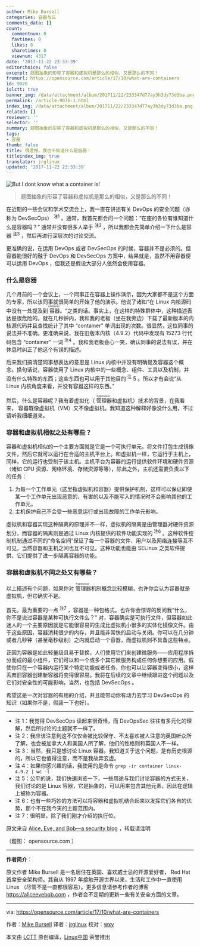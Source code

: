 ```yaml
---
author: Mike Bursell
categories: 容器与云
comments_data: []
count:
  commentnum: 0
  favtimes: 0
  likes: 0
  sharetimes: 0
  viewnum: 4317
date: '2017-11-22 23:33:39'
editorchoice: false
excerpt: 题图抽象的形容了容器和虚拟机是那么的相似，又是那么的不同！
fromurl: https://opensource.com/article/17/10/what-are-containers
id: 9076
islctt: true
banner_img: /data/attachment/album/201711/22/233347d77ay3h3dy73d3ba.png
permalink: /article-9076-1.html
index_img: /data/attachment/album/201711/22/233347d77ay3h3dy73d3ba.png.thumb.jpg
related: []
reviewer: ''
selector: ''
summary: 题图抽象的形容了容器和虚拟机是那么的相似，又是那么的不同！
tags:
- 容器
thumb: false
title: 很遗憾，我也不知道什么是容器！
titleindex_img: true
translator: jrglinux
updated: '2017-11-22 23:33:39'
---
```


![But I dont know what a container is!](/data/attachment/album/201711/22/233347d77ay3h3dy73d3ba.png "But I don't know what a container is")



> 
> 题图抽象的形容了容器和虚拟机是那么的相似，又是那么的不同！
> 
> 
> 


在近期的一些会议和学术交流会上，我一直在讲述有关 DevOps 的安全问题（亦称为 DevSecOps）<sup> 注1</sup> 。通常，我首先都会问一个问题：“在座的各位有谁知道什么是容器吗？” 通常并没有很多人举手<sup> 注2</sup> ，所以我都会先简单介绍一下什么是容器<sup> 注3</sup> ，然后再进行深层次的讨论交流。


更准确的说，在运用 DevOps 或者 DevSecOps 的时候，容器并不是必须的。但容器能很好的融于 DevOps 和 DevSecOps 方案中，结果就是，虽然不用容器便可以运用 DevOps ，但我还是假设大部分人依然会使用容器。


### 什么是容器


几个月前的一个会议上，一个同事正在容器上操作演示，因为大家都不是这个方面的专家，所以该同事就很简单的开始了他的演示。他说了诸如“在 Linux 内核源码中没有一处提及到<ruby> 容器 <rt>  container </rt></ruby>。“之类的话。事实上，在这样的特殊群体中，这种描述表达是很危险的。就在几秒钟内，我和我的老板（坐在我旁边）下载了最新版本的内核源代码并且查找统计了其中 “container” 单词出现的次数。很显然，这位同事的说法并不准确。更准确来说，我在旧版本内核（4.9.2）代码中发现有 15273 行代码包含 “container” 一词<sup> 注4</sup> 。我和我老板会心一笑，确认同事的说法有误，并在休息时纠正了他这个有误的描述。


后来我们搞清楚同事想表达的意思是 Linux 内核中并没有明确提及容器这个概念。换句话说，容器使用了 Linux 内核中的一些概念、组件、工具以及机制，并没有什么特殊的东西；这些东西也可以用于其他目的<sup> 注</sup> 5 。所以才有会说“从 Linux 内核角度来看，并没有容器这样的东西。”


然后，什么是容器呢？我有着虚拟化（<ruby> 管理器 <rt>  hypervisor </rt></ruby>和虚拟机）技术的背景，在我看来， 容器既像虚拟机（VM）又不像虚拟机。我知道这种解释好像没什么用，不过请听我细细道来。


### 容器和虚拟机相似之处有哪些？


容器和虚拟机相似的一个主要方面就是它是一个可执行单元。将文件打包生成镜像文件，然后它就可以运行在合适的主机平台上。和虚拟机一样，它运行于主机上，同样，它的运行也受制于该主机。主机平台为容器的运行提供软件环境和硬件资源（诸如 CPU 资源、网络环境、存储资源等等），除此之外，主机还需要负责以下的任务：


1. 为每一个工作单元（这里指虚拟机和容器）提供保护机制，这样可以保证即使某一个工作单元出现恶意的、有害的以及不能写入的情况时不会影响其他的工作单元。
2. 主机保护自己不会受一些恶意运行或出现故障的工作单元影响。


虚拟机和容器实现这种隔离的原理并不一样，虚拟机的隔离是由管理器对硬件资源划分，而容器的隔离则是通过 Linux 内核提供的软件功能实现的<sup> 注6</sup> 。这种软件控制机制通过不同的“命名空间”保证了每一个容器的文件、用户以及网络连接等互不可见，当然容器和主机之间也互不可见。这种功能也能由 SELinux 之类软件提供，它们提供了进一步隔离容器的功能。


### 容器和虚拟机不同之处又有哪些？


以上描述有个问题，如果你对<ruby> 管理器 <rt>  hypervisor </rt></ruby>机制概念比较模糊，也许你会认为容器就是虚拟机，但它确实不是。


首先，最为重要的一点<sup> 注7</sup> ，容器是一种包格式。也许你会惊讶的反问我“什么，你不是说过容器是某种可执行文件么？” 对，容器确实是可执行文件，但容器如此迷人的一个主要原因就是它能很容易的生成比虚拟机小很多的实体化镜像文件。由于这些原因，容器消耗很少的内存，并且能非常快的启动与关闭。你可以在几分钟或者几秒钟（甚至毫秒级别）之内就启动一个容器，而虚拟机则不具备这些特点。


正因为容器是如此轻量级且易于替换，人们使用它们来创建微服务——应用程序拆分而成的最小组件，它们可以和一个或多个其它微服务构成任何你想要的应用。假使你只在一个容器内运行某个特定功能或者任务，你也可以让容器变得很小，这样丢弃旧容器创建新容器将变得很容易。我将在后续的文章中继续跟进这个问题以及它们对安全性的可能影响，当然，也包括 DevSecOps 。


希望这是一次对容器的有用的介绍，并且能带动你有动力去学习 DevSecOps 的知识（如果你不是，假装一下也好）。




---


* 注 1：我觉得 DevSecOps 读起来很奇怪，而 DevOpsSec 往往有多元化的理解，然后所讨论的主题就不一样了。
* 注 2：我应该注意到这不仅仅会被比较保守、不太喜欢被人注意的英国听众所了解，也会被加拿大人和美国人所了解，他们的性格则和英国人不一样。
* 注 3：当然，我只是想讨论 Linux 容器。我知道关于这个问题，是有历史根源的，所以它也值得注意，而不是我故弄玄虚。
* 注 4：如果你感兴趣的话，我使用的是命令 `grep -ir container linux-4.9.2 | wc -l`
* 注 5：公平的说，我们快速浏览一下，一些用途与我们讨论容器的方式无关，我们讨论的是 Linux 容器，它是抽象的，可以用来包含其他元素，因此在逻辑上被称为容器。
* 注 6：也有一些巧妙的方法可以将容器和虚拟机结合起来以发挥它们各自的优势，那个不在我今天的主题范围内。
* 注 7：很明显，除了我们刚才介绍的执行位。


原文来自 [Alice, Eve, and Bob—a security blog](https://aliceevebob.wordpress.com/2017/07/04/but-i-dont-know-what-a-container-is/) ，转载请注明


（题图： opensource.com ）




---


**作者简介**：


原文作者 Mike Bursell 是一名居住在英国、喜欢威士忌的开源爱好者， Red Hat 首席安全架构师。其自从 1997 年接触开源世界以来，生活和工作中一直使用 Linux （尽管不是一直都很容易）。更多信息请参考作者的博客 <https://aliceevebob.com> ，作者会不定期的更新一些有关安全方面的文章。




---


via: <https://opensource.com/article/17/10/what-are-containers>


作者：[Mike Bursell](https://opensource.com/users/mikecamel) 译者：[jrglinux](https://github.com/jrglinux) 校对：[wxy](https://github.com/wxy)


本文由 [LCTT](https://github.com/LCTT/TranslateProject) 原创编译，[Linux中国](https://linux.cn/) 荣誉推出